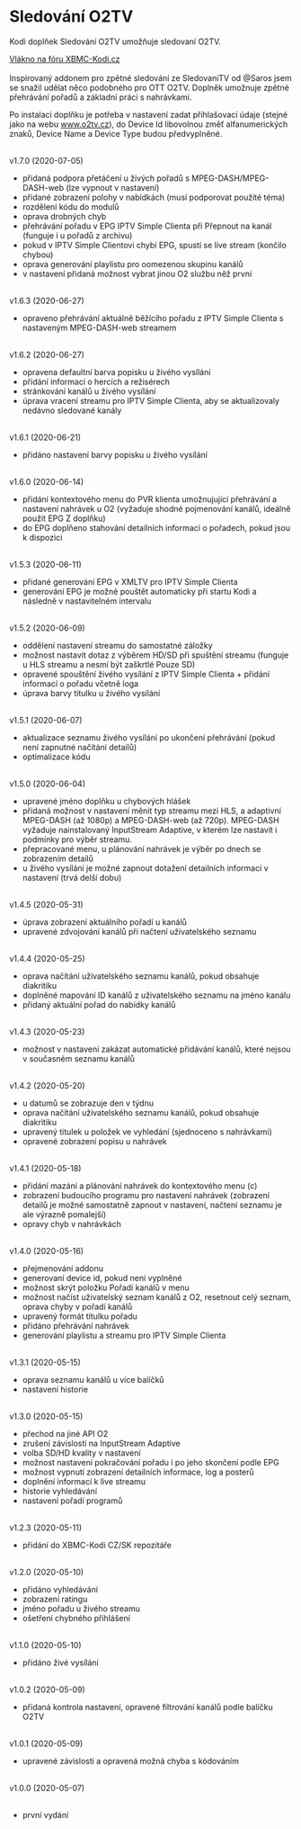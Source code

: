 <h1>Sledování O2TV</h1>
<p>
Kodi doplňek Sledování O2TV umožňuje sledovaní O2TV.
<p>
<a href="https://www.xbmc-kodi.cz/prispevek-zpetne-sledovani-o2tv-ott">Vlákno na fóru XBMC-Kodi.cz</a><br><br>
Inspirovaný addonem pro zpětné sledování ze SledovaniTV od @Saros  jsem se snažil udělat něco podobného pro OTT O2TV. Doplněk umožnuje zpětné přehrávání pořadů a základní práci s nahrávkami.

Po instalaci doplňku je potřeba v nastavení zadat přihlašovací údaje (stejné jako na webu www.o2tv.cz), do Device Id libovolnou změť alfanumerických znaků, Device Name a Device Type budou předvyplněné.<br><br>

v1.7.0 (2020-07-05)<br>
- přidaná podpora přetáčení u živých pořadů s MPEG-DASH/MPEG-DASH-web (lze vypnout v nastavení)<br>    
- přidané zobrazení polohy v nabídkách (musí podporovat použité téma)<br>
- rozdělení kódu do modulů<br>
- oprava drobných chyb<br>
- přehrávání pořadu v EPG IPTV Simple Clienta při Přepnout na kanál (funguje i u pořadů z archivu)<br>
- pokud v IPTV Simple Clientovi chybí EPG, spustí se live stream (končilo chybou)<br>
- oprava generování playlistu pro oomezenou skupinu kanálů<br>
- v nastavení přidaná možnost vybrat jinou O2 službu něž první<br><br>

v1.6.3 (2020-06-27)<br>
- opraveno přehrávání aktuálně běžícího pořadu z IPTV Simple Clienta s nastaveným MPEG-DASH-web streamem<br><br>

v1.6.2 (2020-06-27)<br>
- opravena defaultní barva popisku u živého vysílání<br>
- přidání informací o hercích a režisérech<br>
- stránkování kanálů u živého vysílání<br>
- úprava vracení streamu pro IPTV Simple Clienta, aby se aktualizovaly nedávno sledované kanály<br><br>

v1.6.1 (2020-06-21)<br>
- přidáno nastavení barvy popisku u živého vysílání<br><br>

v1.6.0 (2020-06-14)<br>
- přidání kontextového menu do PVR klienta umožnujující přehrávání a nastavení nahrávek u O2 (vyžaduje shodné pojmenování kanálů, ideálně použít EPG Z doplňku)<br>
- do EPG doplňeno stahování detailních informací o pořadech, pokud jsou k dispozici <br><br>
  
v1.5.3 (2020-06-11)<br>
- přidané generování EPG v XMLTV pro IPTV Simple Clienta<br>   
- generování EPG je možné pouštět automaticky při startu Kodi a následně v nastavitelném intervalu<br><br>

v1.5.2 (2020-06-09)<br>
- oddělení nastavení streamu do samostatné záložky<br>
- možnost nastavit dotaz z výběrem HD/SD při spuštění streamu (funguje u HLS streamu a nesmí být zaškrtlé Pouze SD)<br>
- opravené spouštění živého vysílání z IPTV Simple Clienta + přidání informací o pořadu včetně loga<br>
- úprava barvy titulku u živého vysílání<br><br>

v1.5.1 (2020-06-07)<br>
- aktualizace seznamu živého vysílání po ukončení přehrávání (pokud není zapnutné načítání detailů)<br> 
- optimalizace kódu<br><br>

v1.5.0 (2020-06-04)<br>
- upravené jméno doplňku u chybových hlášek<br>
- přidaná možnost v nastavení měnit typ streamu mezi HLS, a adaptivní MPEG-DASH (až 1080p) a MPEG-DASH-web (až 720p). MPEG-DASH vyžaduje nainstalovaný InputStream Adaptive, v kterém lze nastavit i podmínky pro výběr streamu.<br>
- přepracované menu, u plánování nahrávek je výběr po dnech se zobrazením detailů<br>
- u živého vysílání je možné zapnout dotažení detailních informací v nastavení (trvá delší dobu)<br><br>

v1.4.5 (2020-05-31)<br>
- úprava zobrazení aktuálního pořadí u kanálů<br>
- upravené zdvojování kanálů při načtení uživatelského seznamu<br><br>

v1.4.4 (2020-05-25)<br>
- oprava načítání uživatelského seznamu kanálů, pokud obsahuje diakritiku<br>
- doplněné mapování ID kanálů z uživatelského seznamu na jméno kanálu<br>
- přidaný aktuální pořad do nabídky kanálů<br><br>

v1.4.3 (2020-05-23)<br>
- možnost v nastavení zakázat automatické přidávání kanálů, které nejsou v současném seznamu kanálů<br><br>

v1.4.2 (2020-05-20)<br>
- u datumů se zobrazuje den v týdnu<br> 
- oprava načítání uživatelského seznamu kanálů, pokud obsahuje diakritiku<br>
- upravený titulek u položek ve vyhledání (sjednoceno s nahrávkami)<br>
- opravené zobrazení popisu u nahrávek<br><br>

v1.4.1 (2020-05-18)<br>
- přidání mazání a plánování nahrávek do kontextového menu (c)<br>
- zobrazení budoucího programu pro nastavení nahrávek (zobrazení detailů je možné samostatně zapnout v nastavení, načtení seznamu je ale výrazně pomalejší)<br>
- opravy chyb v nahrávkách<br><br> 

v1.4.0 (2020-05-16)<br>
- přejmenování addonu<br>
- generovaní device id, pokud není vyplněné<br>
- možnost skrýt položku Pořadí kanálů v menu<br>
- možnost načíst uživatelský seznam kanálů z O2, resetnout celý seznam, oprava chyby v pořadí kanálů<br>
- upravený formát titulku pořadu<br>
- přidáno přehrávání nahrávek<br>
- generování playlistu a streamu pro IPTV Simple Clienta<br><br>

v1.3.1 (2020-05-15)<br>
- oprava seznamu kanálů u více balíčků<br>
- nastavení historie<br><br>

v1.3.0 (2020-05-15)<br>
- přechod na jiné API O2<br>
- zrušení závislosti na InputStream Adaptive<br>
- volba SD/HD kvality v nastavení<br>
- možnost nastavení pokračování pořadu i po jeho skončení podle EPG<br>
- možnost vypnutí zobrazení detailních informace, log a posterů<br>
- doplnění informací k live streamu<br>
- historie vyhledávání<br>
- nastavení pořadí programů<br><br>

v1.2.3 (2020-05-11)<br>
- přidání do XBMC-Kodi CZ/SK repozitáře<br><br>

v1.2.0 (2020-05-10)<br>
- přidáno vyhledávání<br>
- zobrazení ratingu<br>
- jméno pořadu u živého streamu<br>
- ošetření chybného přihlášení<br><br>

v1.1.0 (2020-05-10)<br>
- přidáno živé vysílání<br><br>

v1.0.2 (2020-05-09)<br>
- přidaná kontrola nastavení, opravené filtrování kanálů podle balíčku O2TV<br><br>

v1.0.1 (2020-05-09)<br>
- upravené závislosti a opravená možná chyba s kódováním<br><br>

v1.0.0 (2020-05-07)<br><br>
- první vydání<br>
</p>
